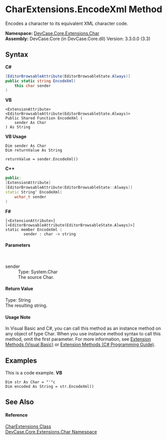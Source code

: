 # CharExtensions.EncodeXml Method 
 

Encodes a character to its equivalent XML character code.

**Namespace:**&nbsp;<a href="N_DevCase_Core_Extensions_Char">DevCase.Core.Extensions.Char</a><br />**Assembly:**&nbsp;DevCase.Core (in DevCase.Core.dll) Version: 3.3.0.0 (3.3)

## Syntax

**C#**<br />
``` C#
[EditorBrowsableAttribute(EditorBrowsableState.Always)]
public static string EncodeXml(
	this char sender
)
```

**VB**<br />
``` VB
<ExtensionAttribute>
<EditorBrowsableAttribute(EditorBrowsableState.Always)>
Public Shared Function EncodeXml ( 
	sender As Char
) As String
```

**VB Usage**<br />
``` VB Usage
Dim sender As Char
Dim returnValue As String

returnValue = sender.EncodeXml()
```

**C++**<br />
``` C++
public:
[ExtensionAttribute]
[EditorBrowsableAttribute(EditorBrowsableState::Always)]
static String^ EncodeXml(
	wchar_t sender
)
```

**F#**<br />
``` F#
[<ExtensionAttribute>]
[<EditorBrowsableAttribute(EditorBrowsableState.Always)>]
static member EncodeXml : 
        sender : char -> string 

```


#### Parameters
&nbsp;<dl><dt>sender</dt><dd>Type: System.Char<br />The source Char.</dd></dl>

#### Return Value
Type: String<br />The resulting string.

#### Usage Note
In Visual Basic and C#, you can call this method as an instance method on any object of type Char. When you use instance method syntax to call this method, omit the first parameter. For more information, see <a href="https://docs.microsoft.com/dotnet/visual-basic/programming-guide/language-features/procedures/extension-methods">Extension Methods (Visual Basic)</a> or <a href="https://docs.microsoft.com/dotnet/csharp/programming-guide/classes-and-structs/extension-methods">Extension Methods (C# Programming Guide)</a>.

## Examples
This is a code example. 
**VB**<br />
``` VB
Dim str As Char = "'"c
Dim encoded As String = str.EncodeXml()
```


## See Also


#### Reference
<a href="T_DevCase_Core_Extensions_Char_CharExtensions">CharExtensions Class</a><br /><a href="N_DevCase_Core_Extensions_Char">DevCase.Core.Extensions.Char Namespace</a><br />